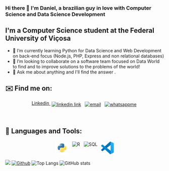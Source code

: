 ### Hi there 👋 I'm Daniel, a brazilian guy in love with Computer Science and Data Science Development 

## I'm a Computer Science student at the Federal University of Viçosa

- 🌱 I’m currently learning Python for Data Science and Web Development on back-end focus (Node.js, PHP, Express and non relational databases)
- 👯 I’m looking to collaborate on a software team focused on Data World to find and to improve solutions to the problems of the world!
- 💬 Ask me about anything and I'll find the answer .

## ✉️ Find me on:


<p align="center">
 <a href="https://www.linkedin.com/in/danielfernandescc/" target="_blank" rel="noopener noreferrer"> Linkedin <img src="https://cdn.jsdelivr.net/npm/simple-icons@v3/icons/linkedin.svg" alt="linkedin link" height="40" style="vertical-align:top; margin:4px"></a>
 <a href="mailto:danielnrk3@gmail.com"  target="_blank" rel="noopener noreferrer"> <img src="https://cdn.jsdelivr.net/npm/simple-icons@v3/icons/gmail.svg" alt="email" height="40" style="vertical-align:top; margin:4px"></a>
 <a href="https://api.whatsapp.com/send?phone=5531993184431&text=Ei%20Daniel,%20venho%20do%20seu%20GitHub" target="_blank" rel="noopener noreferrer"><img src="https://github.com/Templarian/MaterialDesign/blob/master/svg/whatsapp.svg" alt="whatsappme" height="40" style="vertical-align:top; margin:4px"></a>
</p>

<br />

## 🧰 Languages and Tools:
<p align="center">
<img src="https://raw.githubusercontent.com/github/explore/80688e429a7d4ef2fca1e82350fe8e3517d3494d/topics/python/python.png" alt="Python" height="40" style="vertical-align:top; margin:4px"> 
<img src="https://img.icons8.com/windows/32/4a90e2/r-project.png" alt="R" height="40" style="vertical-align:top; margin:4px">
<img src="https://img.icons8.com/ios-filled/50/fa314a/sql.png" alt="SQL" height="40" style="vertical-align:top; margin:4px">
<img src="https://raw.githubusercontent.com/github/explore/80688e429a7d4ef2fca1e82350fe8e3517d3494d/topics/visual-studio-code/visual-studio-code.png" alt="VS Code" height="40" style="vertical-align:top; margin:4px">
</p>

![](https://visitor-badge.laobi.icu/badge?page_id=danielfernandescc.danielfernandescc)
[![Github](https://img.shields.io/github/followers/danielfernandescc?label=Follow&style=social)](https://github.com/danielfernandescc)
![Top Langs](https://github-readme-stats.vercel.app/api/top-langs/?username=danielfernandescc&theme=gotham)
![GitHub stats](https://github-readme-stats.vercel.app/api?username=danielfernandescc&show_icons=true&theme=gotham)

